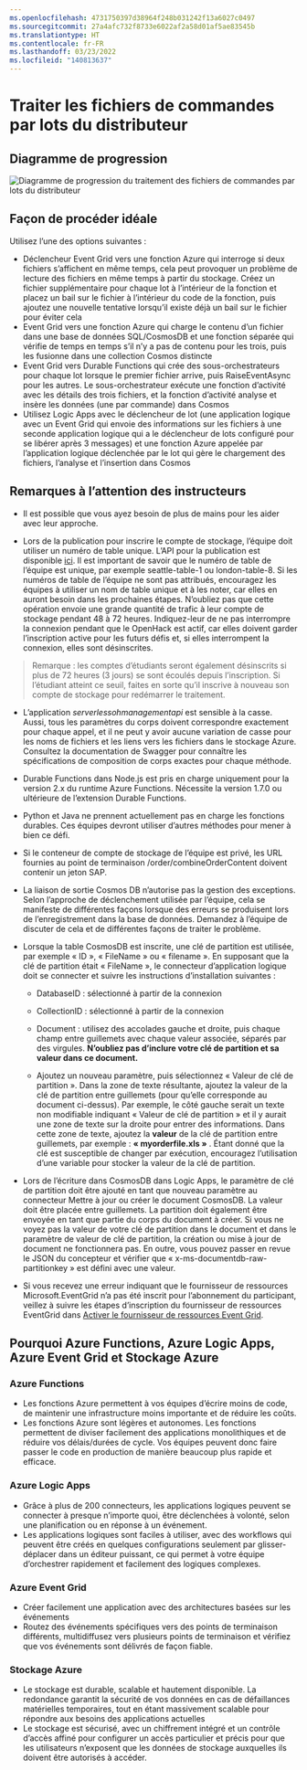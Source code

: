 ```yaml
---
ms.openlocfilehash: 4731750397d38964f248b031242f13a6027c0497
ms.sourcegitcommit: 27a4afc732f8733e6022af2a58d01af5ae83545b
ms.translationtype: HT
ms.contentlocale: fr-FR
ms.lasthandoff: 03/23/2022
ms.locfileid: "140813637"
---
```

# <a name="process-distributor-order-batch-files"></a>Traiter les fichiers de commandes par lots du distributeur

## <a name="progress-diagram"></a>Diagramme de progression

![Diagramme de progression du traitement des fichiers de commandes par lots du distributeur](https://serverlessoh.azureedge.net/public/order-batch-files-progress-diagram.jpg)

## <a name="happy-path"></a>Façon de procéder idéale

Utilisez l’une des options suivantes :

* Déclencheur Event Grid vers une fonction Azure qui interroge si deux fichiers s’affichent en même temps, cela peut provoquer un problème de lecture des fichiers en même temps à partir du stockage. Créez un fichier supplémentaire pour chaque lot à l’intérieur de la fonction et placez un bail sur le fichier à l’intérieur du code de la fonction, puis ajoutez une nouvelle tentative lorsqu’il existe déjà un bail sur le fichier pour éviter cela
* Event Grid vers une fonction Azure qui charge le contenu d’un fichier dans une base de données SQL/CosmosDB et une fonction séparée qui vérifie de temps en temps s’il n’y a pas de contenu pour les trois, puis les fusionne dans une collection Cosmos distincte
* Event Grid vers Durable Functions qui crée des sous-orchestrateurs pour chaque lot lorsque le premier fichier arrive, puis RaiseEventAsync pour les autres. Le sous-orchestrateur exécute une fonction d’activité avec les détails des trois fichiers, et la fonction d’activité analyse et insère les données (une par commande) dans Cosmos  
* Utilisez Logic Apps avec le déclencheur de lot (une application logique avec un Event Grid qui envoie des informations sur les fichiers à une seconde application logique qui a le déclencheur de lots configuré pour se libérer après 3 messages) et une fonction Azure appelée par l’application logique déclenchée par le lot qui gère le chargement des fichiers, l’analyse et l’insertion dans Cosmos

## <a name="coaches-notes"></a>Remarques à l’attention des instructeurs

* Il est possible que vous ayez besoin de plus de mains pour les aider avec leur approche.

* Lors de la publication pour inscrire le compte de stockage, l’équipe doit utiliser un numéro de table unique.  L’API pour la publication est disponible [ici](https://serverlessohmanagementapi.trafficmanager.net/api/definition).  Il est important de savoir que le numéro de table de l’équipe est unique, par exemple seattle-table-1 ou london-table-8.  Si les numéros de table de l’équipe ne sont pas attribués, encouragez les équipes à utiliser un nom de table unique et à les noter, car elles en auront besoin dans les prochaines étapes.  N’oubliez pas que cette opération envoie une grande quantité de trafic à leur compte de stockage pendant 48 à 72 heures.  Indiquez-leur de ne pas interrompre la connexion pendant que le OpenHack est actif, car elles doivent garder l’inscription active pour les futurs défis et, si elles interrompent la connexion, elles sont désinscrites.

>Remarque : les comptes d’étudiants seront également désinscrits si plus de 72 heures (3 jours) se sont écoulés depuis l’inscription.  Si l’étudiant atteint ce seuil, faites en sorte qu’il inscrive à nouveau son compte de stockage pour redémarrer le traitement.

* L’application *serverlessohmanagementapi* est sensible à la casse. Aussi, tous les paramètres du corps doivent correspondre exactement pour chaque appel, et il ne peut y avoir aucune variation de casse pour les noms de fichiers et les liens vers les fichiers dans le stockage Azure.  Consultez la documentation de Swagger pour connaître les spécifications de composition de corps exactes pour chaque méthode.

* Durable Functions dans Node.js est pris en charge uniquement pour la version 2.x du runtime Azure Functions. Nécessite la version 1.7.0 ou ultérieure de l’extension Durable Functions.

* Python et Java ne prennent actuellement pas en charge les fonctions durables. Ces équipes devront utiliser d’autres méthodes pour mener à bien ce défi.

* Si le conteneur de compte de stockage de l’équipe est privé, les URL fournies au point de terminaison /order/combineOrderContent doivent contenir un jeton SAP.

* La liaison de sortie Cosmos DB n’autorise pas la gestion des exceptions. Selon l’approche de déclenchement utilisée par l’équipe, cela se manifeste de différentes façons lorsque des erreurs se produisent lors de l’enregistrement dans la base de données. Demandez à l’équipe de discuter de cela et de différentes façons de traiter le problème.

* Lorsque la table CosmosDB est inscrite, une clé de partition est utilisée, par exemple « ID », « FileName » ou « filename ».  En supposant que la clé de partition était « FileName », le connecteur d’application logique doit se connecter et suivre les instructions d’installation suivantes :  

    * DatabaseID : sélectionné à partir de la connexion  
    * CollectionID : sélectionné à partir de la connexion  
    * Document : utilisez des accolades gauche et droite, puis chaque champ entre guillemets avec chaque valeur associée, séparés par des virgules.  **N’oubliez pas d’inclure votre clé de partition et sa valeur dans ce document.**  

    * Ajoutez un nouveau paramètre, puis sélectionnez « Valeur de clé de partition ».  Dans la zone de texte résultante, ajoutez la valeur de la clé de partition entre guillemets (pour qu’elle corresponde au document ci-dessus).  Par exemple, le côté gauche serait un texte non modifiable indiquant « Valeur de clé de partition » et il y aurait une zone de texte sur la droite pour entrer des informations.  Dans cette zone de texte, ajoutez la **valeur** de la clé de partition entre guillemets, par exemple : **« myorderfile.xls »** .  Étant donné que la clé est susceptible de changer par exécution, encouragez l’utilisation d’une variable pour stocker la valeur de la clé de partition.  

* Lors de l’écriture dans CosmosDB dans Logic Apps, le paramètre de clé de partition doit être ajouté en tant que nouveau paramètre au connecteur Mettre à jour ou créer le document CosmosDB. La valeur doit être placée entre guillemets.  La partition doit également être envoyée en tant que partie du corps du document à créer.  Si vous ne voyez pas la valeur de votre clé de partition dans le document et dans le paramètre de valeur de clé de partition, la création ou mise à jour de document ne fonctionnera pas.   En outre, vous pouvez passer en revue le JSON du concepteur et vérifier que « x-ms-documentdb-raw-partitionkey » est défini avec une valeur.  

* Si vous recevez une erreur indiquant que le fournisseur de ressources Microsoft.EventGrid n’a pas été inscrit pour l’abonnement du participant, veillez à suivre les étapes d’inscription du fournisseur de ressources EventGrid dans [Activer le fournisseur de ressources Event Grid](https://docs.microsoft.com/fr-fr/azure/event-grid/custom-event-quickstart-portal).  

## <a name="why-azure-functions-azure-logic-apps-azure-event-grid-and-azure-storage"></a>Pourquoi Azure Functions, Azure Logic Apps, Azure Event Grid et Stockage Azure

### <a name="azure-functions"></a>Azure Functions

* Les fonctions Azure permettent à vos équipes d’écrire moins de code, de maintenir une infrastructure moins importante et de réduire les coûts.
* Les fonctions Azure sont légères et autonomes.  Les fonctions permettent de diviser facilement des applications monolithiques et de réduire vos délais/durées de cycle. Vos équipes peuvent donc faire passer le code en production de manière beaucoup plus rapide et efficace.

### <a name="azure-logic-apps"></a>Azure Logic Apps

* Grâce à plus de 200 connecteurs, les applications logiques peuvent se connecter à presque n’importe quoi, être déclenchées à volonté, selon une planification ou en réponse à un événement.
* Les applications logiques sont faciles à utiliser, avec des workflows qui peuvent être créés en quelques configurations seulement par glisser-déplacer dans un éditeur puissant, ce qui permet à votre équipe d’orchestrer rapidement et facilement des logiques complexes.

### <a name="azure-event-grid"></a>Azure Event Grid

* Créer facilement une application avec des architectures basées sur les événements
* Routez des événements spécifiques vers des points de terminaison différents, multidiffusez vers plusieurs points de terminaison et vérifiez que vos événements sont délivrés de façon fiable.

### <a name="azure-storage"></a>Stockage Azure

* Le stockage est durable, scalable et hautement disponible. La redondance garantit la sécurité de vos données en cas de défaillances matérielles temporaires, tout en étant massivement scalable pour répondre aux besoins des applications actuelles
* Le stockage est sécurisé, avec un chiffrement intégré et un contrôle d’accès affiné pour configurer un accès particulier et précis pour que les utilisateurs n’exposent que les données de stockage auxquelles ils doivent être autorisés à accéder.
